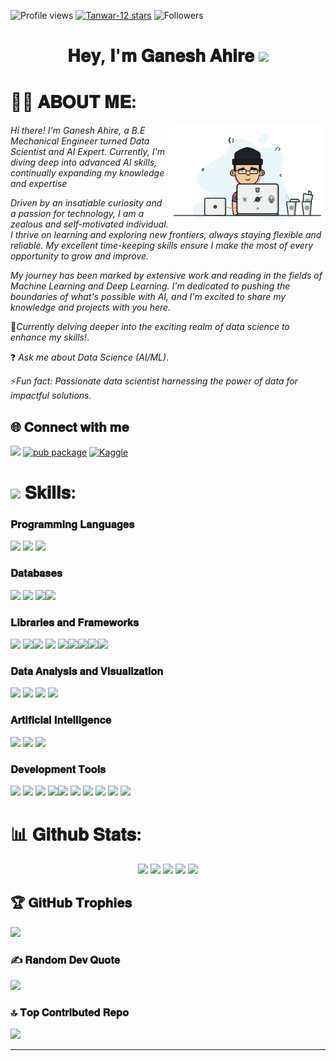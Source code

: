 ![Profile views](https://komarev.com/ghpvc/?username=GaneshAhire30&style=for-the-badge&color=013243 )
[![Tanwar-12 stars](https://img.shields.io/github/stars/GaneshAhire30?color=DAF7A6&style=for-the-badge&logo=https://github.com/GaneshAhire30/repo/raw/main/path/to/your/image.png)](https://github.com/GaneshAhire30?tab=repositories&sort=stargazers)
![Followers](https://img.shields.io/github/followers/GaneshAhire30?style=for-the-badge&color=013243)





<h1 align="center"> 𝐇𝐞𝐲, 𝐈'𝐦 𝐆𝐚𝐧𝐞𝐬𝐡 𝐀𝐡𝐢𝐫𝐞  <img src="https://media.giphy.com/media/hvRJCLFzcasrR4ia7z/giphy.gif" width="25px"></h1>

# 🙋‍♂️ 𝐀𝐁𝐎𝐔𝐓 𝐌𝐄:

<img align="right" alt="coding" width="250" src="https://github.com/GaneshAhire30/GaneshAhire30/blob/main/GH.gif">

*Hi there! I'm Ganesh Ahire, a B.E Mechanical Engineer turned Data Scientist and AI Expert. Currently, I'm diving deep into advanced AI skills, continually expanding my knowledge and expertise*

*Driven by an insatiable curiosity and a passion for technology, I am a zealous and self-motivated individual. I thrive on learning and exploring new frontiers, always staying flexible and reliable. My excellent time-keeping skills ensure I make the most of every opportunity to grow and improve.*

*My journey has been marked by extensive work and reading in the fields of Machine Learning and Deep Learning. I'm dedicated to pushing the boundaries of what's possible with AI, and I'm excited to share my knowledge and projects with you here.*

📝*Currently delving deeper into the exciting realm of data science to enhance my skills!*.

❓ *Ask me about Data Science (AI/ML)*.

⚡*Fun fact: Passionate data scientist harnessing the power of data for impactful solutions.*

## 🌐  𝐂𝐨𝐧𝐧𝐞𝐜𝐭 𝐰𝐢𝐭𝐡 𝐦𝐞


[![](https://img.shields.io/badge/Gmail-0077B5?style=for-the-badge&logo=gmail&logoColor=white)](mailto:ganeshahire783@gmail.com)
 [![pub package](https://img.shields.io/badge/LinkedIn-2F4F4F?style=for-the-badge&logo=linkedin&logoColor=white)](https://linkedin.com/in/https://www.linkedin.com/in/ganesh-ahire-8a9a31233)
 [![Kaggle](https://img.shields.io/badge/Kaggle-0077B5?style=for-the-badge&logo=kaggle&logoColor=white)](https://www.kaggle.com/ganeshahire0)


# <img src='https://user-images.githubusercontent.com/74038190/206662607-d9e7591e-bbf9-42f9-9386-29efc927bc16.gif' width="40">  𝐒𝐤𝐢𝐥𝐥𝐬: 

### 𝐏𝐫𝐨𝐠𝐫𝐚𝐦𝐦𝐢𝐧𝐠 𝐋𝐚𝐧𝐠𝐮𝐚𝐠𝐞𝐬
 <img src="https://img.shields.io/badge/Python-323330?style=for-the-badge&logo=Python&logoColor=white"/>  <img src="https://img.shields.io/badge/C%2B%2B-00599C?style=for-the-badge&logo=c%2B%2B&logoColor=white"/> <img src="https://img.shields.io/badge/R-323330?style=for-the-badge&logo=R&logoColor=white"/> 

### 𝐃𝐚𝐭𝐚𝐛𝐚𝐬𝐞𝐬
 <img src="https://img.shields.io/badge/MySQL-005C84?style=for-the-badge&logo=mysql&logoColor=white"/> <img src="https://img.shields.io/badge/PostgreSQL-20232A?style=for-the-badge&logo=postgresql&logoColor=white"/> <img src="https://img.shields.io/badge/SQLite-07405E?style=for-the-badge&logo=sqlite&logoColor=white"/><img src="https://img.shields.io/badge/MongoDB-20232A?style=for-the-badge&logo=MongoDB&logoColor=white"/>

### 𝐋𝐢𝐛𝐫𝐚𝐫𝐢𝐞𝐬 𝐚𝐧𝐝 𝐅𝐫𝐚𝐦𝐞𝐰𝐨𝐫𝐤𝐬

<img src="https://img.shields.io/badge/Pandas-20232A?style=for-the-badge&logo=Pandas&logoColor=61DAFB"/> <img src="https://img.shields.io/badge/Numpy-0077B5?style=for-the-badge&logo=Numpy&logoColor=white"/><img src="https://img.shields.io/badge/Matplotlib-20232A?style=for-the-badge&logo=Pandas&logoColor=61DAFB"/>  <img src="https://img.shields.io/badge/Scikit-learn-0077B5?style=for-the-badge&logo=Scikit-learn&logoColor=white"/> <img src="https://img.shields.io/badge/Keras-20232A?style=for-the-badge&logo=Keras&logoColor=white"/><img src="https://img.shields.io/badge/Seaborn-0077B5?style=for-the-badge&logo=Seaborn&logoColor=61DAFB"/><img src="https://img.shields.io/badge/Regex-20232A?style=for-the-badge&logo=Regex&logoColor=white"/><img src="https://img.shields.io/badge/Tensorflow-0769AD?style=for-the-badge&logo=Tensorflow&logoColor=white"/><img src="https://img.shields.io/badge/Opencv-20232A?style=for-the-badge&logo=Opencv&logoColor=white"/>

### 𝐃𝐚𝐭𝐚 𝐀𝐧𝐚𝐥𝐲𝐬𝐢𝐬 𝐚𝐧𝐝 𝐕𝐢𝐬𝐮𝐚𝐥𝐢𝐳𝐚𝐭𝐢𝐨𝐧
 <img src="https://img.shields.io/badge/Statistics-0078D4?style=for-the-badge&logo=visual%20studio%20code&logoColor=white" /> <img src="https://img.shields.io/badge/Data Wranling-20232A?style=for-the-badge&logo=Data Wranling&logoColor=white" /> <img src="https://img.shields.io/badge/EDA-0078D4?style=for-the-badge&logo=Colab&logoColor=white" />  <img src="https://img.shields.io/badge/Tableau-20232A?style=for-the-badge&logo=Tableau&logoColor=white" />

###  𝐀𝐫𝐭𝐢𝐟𝐢𝐜𝐢𝐚𝐥 𝐈𝐧𝐭𝐞𝐥𝐥𝐢𝐠𝐞𝐧𝐜𝐞
<img src="https://img.shields.io/badge/Machine Learning-20232A?style=for-the-badge&logo=Machine learning%20XD&logoColor=#FF61F6"/> <img src="https://img.shields.io/badge/Deep learning-0056D2?style=for-the-badge&logo=Deep learning%20illustrator&logoColor=white"/> <img src="https://img.shields.io/badge/CNN-20232A?style=for-the-badge&logo=CNN&logoColor=white"/>

###  𝐃𝐞𝐯𝐞𝐥𝐨𝐩𝐦𝐞𝐧𝐭 𝐓𝐨𝐨𝐥𝐬
 <a href="https://github.com/Tanwar-12"><img src="https://img.shields.io/badge/GitHub-20232A?style=for-the-badge&logo=github&logoColor=white"/></a> <img src="https://img.shields.io/badge/GIT-005C84?style=for-the-badge&logo=git&logoColor=white"/> <img src="https://img.shields.io/badge/Notepad++-20232A?style=for-the-badge&logo=Notepad++&logoColor=white"/> </a> <img src="https://img.shields.io/badge/SUBLIME TEXT-005C84?style=for-the-badge&logo=sublimetext&logoColor=white"/><img src="https://img.shields.io/badge/VSCode-0078D4?style=for-the-badge&logo=visual%20studio%20code&logoColor=white" /> <img src="https://img.shields.io/badge/Jupyter Notebook-20232A?style=for-the-badge&logo=Jupyter Notebook&logoColor=white" /> <img src="https://img.shields.io/badge/Colab-0078D4?style=for-the-badge&logo=Colab&logoColor=white" />  <img src="https://img.shields.io/badge/Google_chrome-20232A?style=for-the-badge&logo=Google-chrome&logoColor=white" /> <img src="https://img.shields.io/badge/Pycharm-0078D4?style=for-the-badge&logo=visual%20studio%20code&logoColor=white" />  <img src="https://img.shields.io/badge/Replit-20232A?style=for-the-badge&logo=Replit&logoColor=white" /> 

# 📊 𝐆𝐢𝐭𝐡𝐮𝐛 𝐒𝐭𝐚𝐭𝐬:
 <div align="center">
<img height="180em" src="https://github-profile-summary-cards.vercel.app/api/cards/profile-details?username=GaneshAhire30&theme=github_dark" />
<img height="180em" src="https://github-profile-summary-cards.vercel.app/api/cards/repos-per-language?username=GaneshAhire30&theme=github_dark"  />
<img height="180em" src="https://github-profile-summary-cards.vercel.app/api/cards/most-commit-language?username=GaneshAhire30&theme=github_dark"  />
<img height="180em" src="https://github-profile-summary-cards.vercel.app/api/cards/stats?username=GaneshAhire30&theme=github_dark"/>
<img height="180em" src="https://github-profile-summary-cards.vercel.app/api/cards/productive-time?username=GaneshAhire30&theme=github_dark" />
</div>




## 🏆 𝐆𝐢𝐭𝐇𝐮𝐛 𝐓𝐫𝐨𝐩𝐡𝐢𝐞𝐬
![](https://github-profile-trophy.vercel.app/?username=PawarMukesh&theme=juicyfresh&no-frame=true&no-bg=false&margin-w=4)


### ✍️ 𝐑𝐚𝐧𝐝𝐨𝐦 𝐃𝐞𝐯 𝐐𝐮𝐨𝐭𝐞
![](https://quotes-github-readme.vercel.app/api?type=horizontal&theme=github_dark)

### 🔝 𝐓𝐨𝐩 𝐂𝐨𝐧𝐭𝐫𝐢𝐛𝐮𝐭𝐞𝐝 𝐑𝐞𝐩𝐨
![](https://github-contributor-stats.vercel.app/api?username=GaneshAhire30&limit=5&theme=gruvbox&combine_all_yearly_contributions=true)

---
